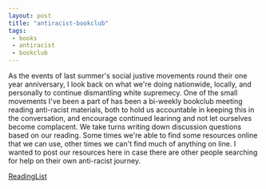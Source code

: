 ```yaml
---
layout: post
title: "antiracist-bookclub"
tags:
 - books
 - antiracist
 - bookclub
---
```


As the events of last summer's social justive movements round their one year anniversary, I look back on
what we're doing nationwide, locally, and personally to continue dismantling white supremecy. One of the small movements I've been a part of has been a bi-weekly bookclub meeting reading anti-racist materials, both
to hold us accountable in keeping this in the conversation, and encourage continued learinng and not let ourselves become complacent. We take turns writing down discussion questions based on our reading. Some times
we're able to find some resources online that we can use, other times we can't find much of anything on line. I wanted to post our resources here in case there are other people searching for help on their own anti-racist journey.

[ReadingList](/projects/antiracist/readinglist)
